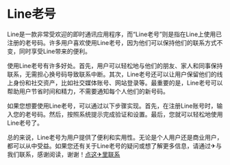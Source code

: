 # Line老号

Line是一款非常受欢迎的即时通讯应用程序，而“Line老号”则是指在Line上使用已注册的老号码。许多用户喜欢使用Line老号，因为他们可以保持他们的联系方式不变，同时享受Line带来的便利。

使用Line老号有许多好处。首先，用户可以轻松地与他们的朋友、家人和同事保持联系，无需担心换号码导致联系中断。其次，Line老号还可以让用户保留他们的线上身份和社交资产，比如社交媒体账号、网站登录等。最重要的是，Line老号可以帮助用户节省时间和精力，不需要通知每个人他们的新号码。

如果您想要使用Line老号，可以通过以下步骤实现。首先，在注册Line账号时，输入您的老号码。然后，按照系统提示完成验证和设置。最后，您就可以轻松地使用Line老号了。

总的来说，Line老号为用户提供了便利和实用性。无论是个人用户还是商业用户，都可以从中受益。如果您还有关于Line老号的疑问或想了解更多信息，请通过✈与我们联系，感谢阅读，谢谢！[点这✈里联系](https://lm.k02.cc)